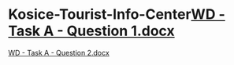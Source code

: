 # Kosice-Tourist-Info-Center[WD - Task A - Question 1.docx](https://github.com/sammy866/Kosice-Tourist-Info-Center/files/10546768/WD.-.Task.A.-.Question.1.docx)
[WD - Task A - Question 2.docx](https://github.com/sammy866/Kosice-Tourist-Info-Center/files/10546769/WD.-.Task.A.-.Question.2.docx)
